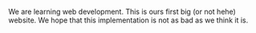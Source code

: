 We are learning web development. This is ours first big (or not hehe) website. We hope that this implementation is not as bad as we think it is.
